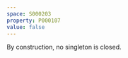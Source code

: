 ```yaml
---
space: S000203
property: P000107
value: false
---
```


By construction, no singleton is closed.
